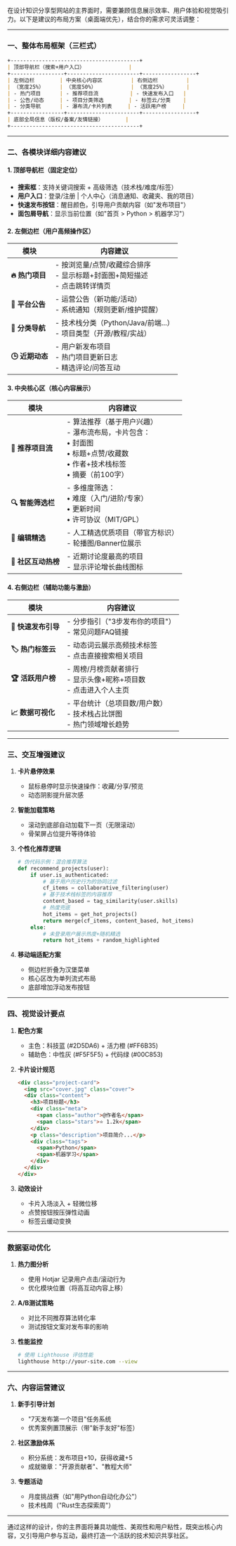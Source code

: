 在设计知识分享型网站的主界面时，需要兼顾信息展示效率、用户体验和视觉吸引力。以下是建议的布局方案（桌面端优先），结合你的需求可灵活调整：

---

### **一、整体布局框架（三栏式）**
```markdown
+-----------------------------------------+
| 顶部导航栏（搜索+用户入口）              |
+-----------------+-----------------------+-----------------+
| 左侧边栏        | 中央核心内容区         | 右侧边栏         |
| （宽度25%）     | （宽度50%）           | （宽度25%）      |
| - 热门项目      | - 推荐项目流          | - 快速发布入口   |
| - 公告/动态     | - 项目分类筛选        | - 标签云/分类    |
| - 分类导航      | - 瀑布流/卡片列表     | - 活跃用户榜     |
+-----------------+-----------------------+-----------------+
| 底部全局信息（版权/备案/友情链接）       |
+-----------------------------------------+
```

---

### **二、各模块详细内容建议**

#### **1. 顶部导航栏（固定定位）**
- **搜索框**：支持关键词搜索 + 高级筛选（技术栈/难度/标签）
- **用户入口**：登录/注册 | 个人中心（消息通知、收藏夹、我的项目）
- **快速发布按钮**：醒目颜色，引导用户贡献内容（如"发布项目"）
- **面包屑导航**：显示当前位置（如"首页 > Python > 机器学习"）

#### **2. 左侧边栏（用户高频操作区）**
| 模块              | 内容建议                                                                 |
|-------------------|------------------------------------------------------------------------|
| **🔥 热门项目**    | - 按浏览量/点赞/收藏综合排序<br>- 显示标题+封面图+简短描述<br>- 点击跳转详情页 |
| **📢 平台公告**    | - 运营公告（新功能/活动）<br>- 系统通知（规则更新/维护提醒）                 |
| **📂 分类导航**    | - 技术栈分类（Python/Java/前端...）<br>- 项目类型（开源/教程/实战）          |
| **🕒 近期动态**    | - 用户新发布项目<br>- 热门项目更新日志<br>- 精选评论/问答互动                 |

#### **3. 中央核心区（核心内容展示）**
| 模块                  | 内容建议                                                                 |
|-----------------------|------------------------------------------------------------------------|
| **🎯 推荐项目流**      | - 算法推荐（基于用户兴趣）<br>- 瀑布流布局，卡片包含：<br>  • 封面图<br>  • 标题+点赞/收藏数<br>  • 作者+技术栈标签<br>  • 摘要（前100字） |
| **🔍 智能筛选栏**      | - 多维度筛选：<br>  • 难度（入门/进阶/专家）<br>  • 更新时间<br>  • 许可协议（MIT/GPL） |
| **🌟 编辑精选**        | - 人工精选优质项目（带官方标识）<br>- 轮播图/Banner位展示                     |
| **💬 社区互动热榜**    | - 近期讨论度最高的项目<br>- 显示评论增长曲线图标                              |

#### **4. 右侧边栏（辅助功能与激励）**
| 模块                  | 内容建议                                                                 |
|-----------------------|------------------------------------------------------------------------|
| **🚀 快速发布引导**    | - 分步指引（"3步发布你的项目"）<br>- 常见问题FAQ链接                       |
| **🏷️ 热门标签云**      | - 动态词云展示高频技术标签<br>- 点击直接搜索相关项目                        |
| **🏆 活跃用户榜**      | - 周榜/月榜贡献者排行<br>- 显示头像+昵称+项目数<br>- 点击进入个人主页       |
| **📈 数据可视化**      | - 平台统计（总项目数/用户数）<br>- 技术栈占比饼图<br>- 热门领域增长趋势      |

---

### **三、交互增强建议**
1. **卡片悬停效果**  
   - 鼠标悬停时显示快速操作：收藏/分享/预览  
   - 动态阴影提升层次感

2. **智能加载策略**  
   - 滚动到底部自动加载下一页（无限滚动）  
   - 骨架屏占位提升等待体验

3. **个性化推荐逻辑**  
   ```python
   # 伪代码示例：混合推荐算法
   def recommend_projects(user):
       if user.is_authenticated:
           # 基于用户历史行为的协同过滤
           cf_items = collaborative_filtering(user)
           # 基于技术栈标签的内容推荐
           content_based = tag_similarity(user.skills)
           # 热度兜底
           hot_items = get_hot_projects()
           return merge(cf_items, content_based, hot_items)
       else:
           # 未登录用户展示热度+随机精选
           return hot_items + random_highlighted
   ```

4. **移动端适配方案**  
   - 侧边栏折叠为汉堡菜单  
   - 核心区改为单列流式布局  
   - 底部增加浮动发布按钮

---

### **四、视觉设计要点**
1. **配色方案**  
   - 主色：科技蓝 (#2D5DA6) + 活力橙 (#FF6B35)  
   - 辅助色：中性灰 (#F5F5F5) + 代码绿 (#00C853)

2. **卡片设计规范**  
   ```html
   <div class="project-card">
     <img src="cover.jpg" class="cover">
     <div class="content">
       <h3>项目标题</h3>
       <div class="meta">
         <span class="author">@作者名</span>
         <span class="stars">⭐ 1.2k</span>
       </div>
       <p class="description">项目简介...</p>
       <div class="tags">
         <span>Python</span>
         <span>机器学习</span>
       </div>
     </div>
   </div>
   ```

3. **动效设计**  
   - 卡片入场淡入 + 轻微位移  
   - 点赞按钮按压弹性动画  
   - 标签云缓动变换

---

### **数据驱动优化**
1. **热力图分析**  
   - 使用 Hotjar 记录用户点击/滚动行为  
   - 优化模块位置（将高互动内容上移）

2. **A/B测试策略**  
   - 对比不同推荐算法转化率  
   - 测试按钮文案对发布率的影响

3. **性能监控**  
   ```bash
   # 使用 Lighthouse 评估性能
   lighthouse http://your-site.com --view
   ```

---

### **六、内容运营建议**
1. **新手引导计划**  
   - "7天发布第一个项目"任务系统  
   - 优秀案例置顶展示（带"新手友好"标签）

2. **社区激励体系**  
   - 积分系统：发布项目+10，获得收藏+5  
   - 成就徽章："开源贡献者"、"教程大师"

3. **专题活动**  
   - 月度挑战赛（如"用Python自动化办公"）  
   - 技术栈周（"Rust生态探索周"）

---

通过这样的设计，你的主界面将兼具功能性、美观性和用户粘性，既突出核心内容，又引导用户参与互动，最终打造一个活跃的技术知识共享社区。